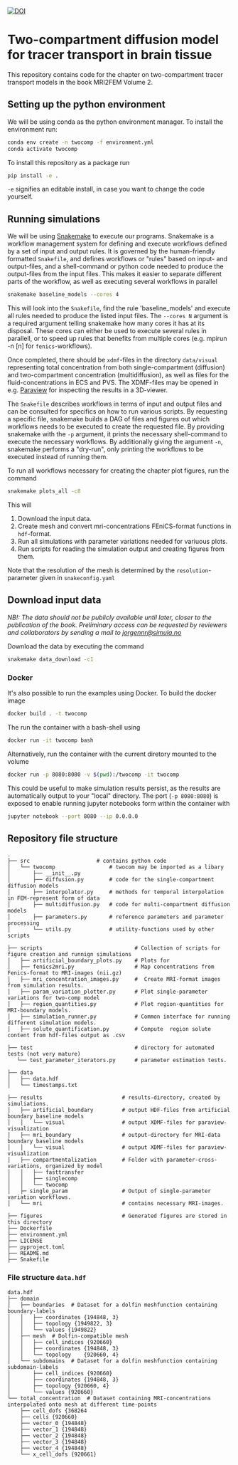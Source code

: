 [![DOI](https://zenodo.org/badge/640939939.svg)](https://zenodo.org/doi/10.5281/zenodo.10820929)

# Two-compartment diffusion model for tracer transport in brain tissue

This repository contains code for the chapter on two-compartment tracer
transport models in the book MRI2FEM Volume 2.

## Setting up the python environment

We will be using conda as the python environment manager. To install the
environment run:

```bash
conda env create -n twocomp -f environment.yml
conda activate twocomp
```

To install this repository as a package run

```bash
pip install -e .
```

`-e` signifies an editable install, in case you want to change the code
yourself.

## Running simulations

We will be using [Snakemake](https://snakemake.readthedocs.io/) to execute our
programs. Snakemake is a workflow management system for defining and execute
workflows defined by a set of input and output rules. It is governed by the
human-friendly formatted `Snakefile`, and defines workflows or "rules" based on
input- and output-files, and a shell-command or python code needed to produce
the output-files from the input files. This makes it easier to separate
different parts of the workflow, as well as executing several workflows in
parallel

```bash
snakemake baseline_models --cores 4
```

This will look into the `Snakefile`, find the rule 'baseline_models' and execute
all rules needed to produce the listed input files. The `--cores N` argument is
a required argument telling snakemake how many cores it has at its disposal.
These cores can either be used to execute several rules in parallell, or to
speed up rules that benefits from multiple cores (e.g. mpirun -n [n] for
`fenics`-workflows).

Once completed, there should be `xdmf`-files in the directory `data/visual`
representing total concentration from both single-compartment (diffusion) and
two-compartment concentration (multidiffusion), as well as files for the
fluid-concentrations in ECS and PVS. The XDMF-files may be opened in e.g.
[Paraview](https://www.paraview.org/) for inspecting the results in a 3D-viewer.

The `Snakefile` describes workflows in terms of input and output files and can
be consulted for specifics on how to run various scripts. By requesting a
specific file, snakemake builds a DAG of files and figures out which workflows
needs to be executed to create the requested file. By providing snakemake with
the `-p` argument, it prints the necessary shell-command to execute the
necessary workflows. By additionally giving the argument `-n`, snakemake
performs a "dry-run", only printing the workflows to be executed instead of
running them.

To run all workflows necessary for creating the chapter plot figures, run the
command

```bash
snakemake plots_all -c8
```

This will

1. Download the input data.
2. Create mesh and convert mri-concentrations FEniCS-format functions in
   `hdf`-format.
3. Run all simulations with parameter variations needed for variuous plots.
4. Run scripts for reading the simulation output and creating figures from them.

Note that the resolution of the mesh is determined by the `resolution`-parameter
given in `snakeconfig.yaml`

## Download input data

_NB!: The data should not be publicly available until later, closer to the
publication of the book. Preliminary access can be requested by reviewers and
collaborators by sending a mail to <jorgennr@simula.no>_

Download the data by executing the command

```bash
snakemake data_download -c1
```

### Docker

It's also possible to run the examples using Docker. To build the docker image

```bash
docker build . -t twocomp
```

The run the container with a bash-shell using

```bash
docker run -it twocomp bash
```

Alternatively, run the container with the current diretory mounted to the volume

```bash
docker run -p 8080:8080 -v $(pwd):/twocomp -it twocomp
```

This could be useful to make simulation results persist, as the results are
automatically output to your "local" directory. The port (`-p 8080:8080`) is
exposed to enable running jupyter notebooks form within the container with

```bash
jupyter notebook --port 8080 --ip 0.0.0.0
```

## Repository file structure

```
.
├── src                     # contains python code
│   └── twocomp                 # twocom may be imported as a libary
│       ├── __init__.py
│       ├── diffusion.py        # code for the single-compartment diffusion models
│       ├── interpolator.py     # methods for temporal interpolation in FEM-represent form of data
│       ├── multidiffusion.py   # code for multi-compartment diffusion models
│       ├── parameters.py       # reference parameters and parameter processing
│       └── utils.py            # utility-functions used by other scripts

├── scripts                             # Collection of scripts for figure creation and runnign simulations
│   ├── artificial_boundary_plots.py    # Plots for
│   ├── fenics2mri.py                   # Map concentrations from Fenics-format to MRI-images (nii.gz)
│   ├── mri_concentration_images.py     #  Create MRI-format images from simulation results.
│   ├── param_variation_plotter.py      # Plot single-parameter variations for two-comp model
│   ├── region_quantities.py            # Plot region-quantities for MRI-boundary models.
│   ├── simulation_runner.py            # Common interface for running different simulation models.
│   ├── solute_quantification.py        # Compute  region solute content from hdf-files output as .csv

├── test                                # directory for automated tests (not very mature)
   └── test_parameter_iterators.py      # parameter estimation tests.

├── data
│   ├── data.hdf
│   └── timestamps.txt

├── results                         # results-directory, created by simuliations.
│   ├── artificial_boundary         # output HDF-files from artificial boundary baseline models
│   │   └── visual                  # output XDMF-files for paraview-visualization
│   ├── mri_boundary                # output-directory for MRI-data boundary baseline models
│   │   └── visual                  # output XDMF-files for paraview-visualization
│   ├── compartmentalization        # Folder with parameter-cross-variations, organized by model
│   │   ├── fasttransfer
│   │   ├── singlecomp
│   │   └── twocomp
│   ├─ single_param                 # Output of single-parameter variation workflows.
│   └── mri                         # contains necessary MRI-images.

├── figures                         # Generated figures are stored in this directory
├── Dockerfile
├── environment.yml
├── LICENSE
├── pyproject.toml
├── README.md
├── Snakefile
```

### File structure `data.hdf`

```
data.hdf
├── domain
│   ├── boundaries  # Dataset for a dolfin meshfunction containing boundary-labels
│   │   ├── coordinates {194848, 3}
│   │   ├── topology {1949822, 3}
│   │   └── values {1949822}
│   ├── mesh  # Dolfin-compatible mesh
│   │   ├── cell_indices {920660}
│   │   ├── coordinates {194848, 3}
│   │   └── topology    {920660, 4}
│   └── subdomains  # Dataset for a dolfin meshfunction containing subdomain-labels
│       ├── cell_indices {920660}
│       ├── coordinates {194848, 3}
│       ├── topology {920660, 4}
│       └── values {920660}
└── total_concentration  # Dataset containing MRI-concentrations interpolated onto mesh at different time-points
    ├── cell_dofs {368264
    ├── cells {920660}
    ├── vector_0 {194848}
    ├── vector_1 {194848}
    ├── vector_2 {194848}
    ├── vector_3 {194848}
    ├── vector_4 {194848}
    └── x_cell_dofs {920661}
```
